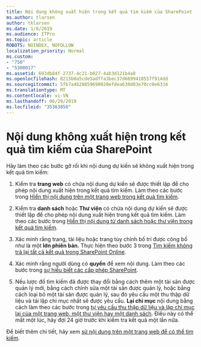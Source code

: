 ```yaml
---
title: Nội dung không xuất hiện trong kết quả tìm kiếm của SharePoint
ms.author: tlarsen
author: tklarsen
ms.date: 1/8/2019
ms.audience: ITPro
ms.topic: article
ROBOTS: NOINDEX, NOFOLLOW
localization_priority: Normal
ms.custom:
- "750"
- "5300017"
ms.assetid: 693db84f-2737-4c21-b027-4ab3d121b4a8
ms.openlocfilehash: 8215b0a5cde5adffa3bec37d6699418557f914dd
ms.sourcegitcommit: 5fb7a4b28859690020efdea630d03e70cc0e6334
ms.translationtype: MT
ms.contentlocale: vi-VN
ms.lasthandoff: 06/28/2019
ms.locfileid: "35363850"
---
```

# <a name="content-doesnt-appear-in-sharepoint-search-results"></a>Nội dung không xuất hiện trong kết quả tìm kiếm của SharePoint

Hãy làm theo các bước gỡ rối khi nội dung dự kiến sẽ không xuất hiện trong kết quả tìm kiếm:
  
1. Kiểm tra **trang web** có chứa nội dung dự kiến sẽ được thiết lập để cho phép nội dung xuất hiện trong kết quả tìm kiếm. Làm theo các bước trong [Hiển thị nội dung trên một trang web trong kết quả tìm kiếm](https://docs.microsoft.com/sharepoint/make-site-content-searchable#show-content-on-a-site-in-search-results).

2. Kiểm tra **danh sách** hoặc **Thư viện** có chứa nội dung dự kiến sẽ được thiết lập để cho phép nội dung xuất hiện trong kết quả tìm kiếm. Làm theo các bước trong [Hiển thị nội dung từ danh sách hoặc thư viện trong kết quả tìm kiếm](https://docs.microsoft.com/sharepoint/make-site-content-searchable#show-content-from-lists-or-libraries-in-search-results).

3. Xác minh rằng trang, tài liệu hoặc trang tùy chỉnh bố trí được công bố như là một **lớn phiên bản.** Thực hiện theo bước 3 trong [Tìm kiếm không trả lại tất cả kết quả trong SharePoint Online](https://go.microsoft.com/fwlink/?linkid=874525).

4. Xác minh rằng người dùng có **quyền** để xem nội dung. Làm theo các bước trong [sự hiểu biết các cấp phép SharePoint](https://docs.microsoft.com/en-us/sharepoint/understanding-permission-levels).
    
5. Nếu lược đồ tìm kiếm đã được thay đổi bằng cách thêm một tài sản được quản lý mới, bằng cách chỉnh sửa một tài sản được quản lý, hoặc bằng cách loại bỏ một tài sản được quản lý, sau đó yêu cầu một thu thập dữ liệu và tái lập chỉ mục nhất sẽ được yêu cầu. **Lại chỉ mục** nội dung bằng cách làm theo các bước trong [tự yêu cầu thu thập dữ liệu và lập chỉ mục lại của một trang web, một thư viện hay một danh sách](https://docs.microsoft.com/sharepoint/crawl-site-content). Điều này có thể mất một lúc, hãy đợi 24 giờ trước khi kiểm tra kết quả một lần nữa.

Để biết thêm chi tiết, hãy xem [sử nội dung trên một trang web để có thể tìm kiếm](https://docs.microsoft.com/sharepoint/make-site-content-searchable). 
  
